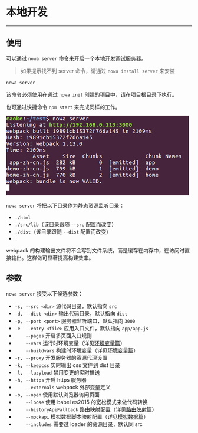 # 本地开发

---

## 使用

可以通过 `nowa server` 命令来开启一个本地开发调试服务器。

> 如果提示找不到 server 命令，请通过 `nowa install server` 来安装

```shell
nowa server
```

该命令必须使用在通过 `nowa init` 创建的项目中，请在项目根目录下执行。

也可通过快捷命令 `npm start` 来完成同样的工作。

![](screenshot-server-use.png)

`nowa server` 将把以下目录作为静态资源监听目录：
- `./html`
- `./src/lib`（该目录跟随 `--src` 配置而改变）
- `./dist`（该目录跟随 `--dist` 配置而改变）
- `.`

webpack 的构建输出文件将不会写到文件系统，而是缓存在内存中，在访问时直接输出。这样做可显著提高构建效率。

## 参数

`nowa server` 接受以下候选参数：

- `-s, --src <dir>` 源代码目录，默认指向 `src`
- `-d, --dist <dir>` 输出代码目录，默认指向 `dist`
- `-p, --port <port>` 服务器监听端口，默认指向 `3000`
- `-e  --entry <file>` 应用入口文件，默认指向 `app/app.js`
- `    --pages` 开启多页面入口规则
- `    --vars` 运行时环境变量（详见[环境变量篇](huan_jing_bian_liang.md)）
- `    --buildvars` 构建时环境变量（详见[环境变量篇](huan_jing_bian_liang.md)）
- `-r, --proxy` 开发服务器的资源代理设置
- `-k, --keepcss` 实时输出 css 文件到 dist 目录
- `-l, --lazyload` 禁用变更的实时推送
- `-h, --https` 开启 https 服务器
- `    --externals` webpack 外部变量定义
- `-o, --open` 使用默认浏览器访问页面
- `    --loose` 使用 babel es2015 的宽松模式来做代码转换
- `    --historyApiFallback` 路由映射配置（详见[路由映射篇](lu_you_ying_she.md)）
- `    --mockapi` 模拟数据脚本映射配置（详见[模拟数据篇](mo_ni_shu_ju.md)）
- `    --includes` 需要过 loader 的资源目录，默认同 src

